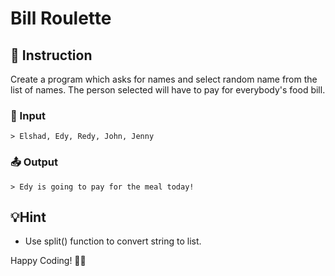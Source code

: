 # Bill Roulette

## 📄 Instruction
Create a program which asks for names and select random name from the list of names. The person selected will have to pay for everybody's food bill.


### 📝 Input
```
> Elshad, Edy, Redy, John, Jenny
```

### 📤 Output
```
> Edy is going to pay for the meal today!
```


## 💡Hint
- Use split() function to convert string to list.

Happy Coding! 🚀✨
